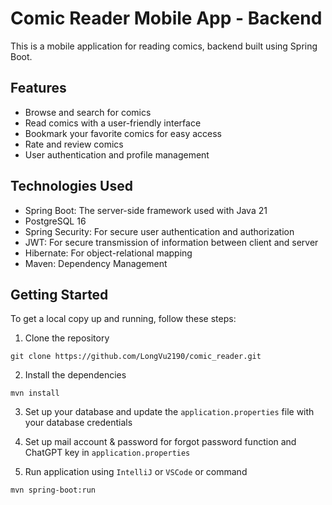 # Comic Reader Mobile App - Backend

This is a mobile application for reading comics, backend built using Spring Boot.

## Features

- Browse and search for comics
- Read comics with a user-friendly interface
- Bookmark your favorite comics for easy access
- Rate and review comics
- User authentication and profile management

## Technologies Used

- Spring Boot: The server-side framework used with Java 21
- PostgreSQL 16
- Spring Security: For secure user authentication and authorization
- JWT: For secure transmission of information between client and server
- Hibernate: For object-relational mapping
- Maven: Dependency Management

## Getting Started

To get a local copy up and running, follow these steps:

1. Clone the repository
```
git clone https://github.com/LongVu2190/comic_reader.git
```

2. Install the dependencies
```
mvn install
```

3. Set up your database and update the `application.properties` file with your database credentials

4. Set up mail account & password for forgot password function and ChatGPT key in `application.properties`

5. Run application using `IntelliJ` or `VSCode` or command

```
mvn spring-boot:run
```